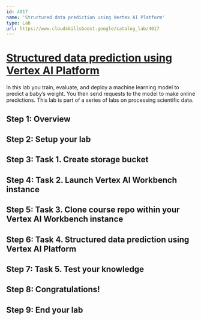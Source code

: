 ```yaml
---
id: 4017
name: 'Structured data prediction using Vertex AI Platform'
type: Lab
url: https://www.cloudskillsboost.google/catalog_lab/4017
---
```


# [Structured data prediction using Vertex AI Platform](https://www.cloudskillsboost.google/catalog_lab/4017)

In this lab you train, evaluate, and deploy a machine learning model to predict a baby’s weight.  You then send requests to the model to make online predictions.  This lab is part of a series of labs on processing scientific data.

## Step 1: Overview

## Step 2: Setup your lab

## Step 3: Task 1. Create storage bucket

## Step 4: Task 2. Launch Vertex AI Workbench instance

## Step 5: Task 3. Clone course repo within your Vertex AI Workbench instance

## Step 6: Task 4. Structured data prediction using Vertex AI Platform

## Step 7: Task 5. Test your knowledge

## Step 8: Congratulations!

## Step 9: End your lab
